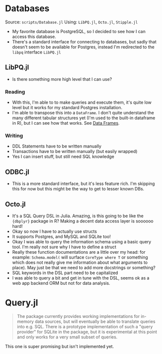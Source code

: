 # Databases

Source: `scripts/Database.jl`
Using: `LibPQ.jl`, `Octo.jl`, `Stipple.jl`

* My favorite database is PostgreSQL, so I decided to see how I can access
  this database.
* There's a standard interface for connecting to databases, but 
  sadly that doesn't seem to be available for Postgres, instead I'm redirected
  to the `libpq` interface `LibPQ.jl`

## LibPQ.jl

* Is there something more high level that I can use? 
### Reading

* With this, I'm able to to make queries and execute them, it's quite low level
  but it works for my standard Postgres installation.
* I'm able to transpose this into a `DataFrame`. I don't quite understand
  the many different tabular structures yet (I'm used to the built-in dataframe 
  in R), but I can see how that works. See [Data Frames](@ref).
### Writing 

* DDL Statements have to be written manually
* Transactions have to be written manually (but easily wrapped)
* Yes I can insert stuff, but still need SQL knowledge
## ODBC.jl 

* This is a more standard interface, but it's less feature rich. I'm skipping 
  this for now but this might be the way to get to lesser known DBs.
## Octo.jl 

* It's a SQL Query DSL in Julia. Amazing, is this going to be like the 
  `{dbplyr}` package in R? Making a decent data access layer is soooooo hard!
* Okay so now I have to actually use structs
* It supports Postgres, and MySQL and SQLite too!
* Okay I was able to query the information schema using a basic query tool. 
  I'm really not sure why I have to define a struct
* Really these function documentations are a little over my head: for example:
  `Schema.model(` will surface `CoreType where T` or something which does not
  really give me information about what arguments to place). May just be 
  that we need to add more docstrings or something?
* SQL keywords in the DSL part need to be capitalized
* I was able to query a bit and get in tune with the DSL, seems ok as a web
  app backend ORM but not for data analysis.

# Query.jl 

> The package currently provides working implementations for in-memory data
sources, but will eventually be able to translate queries into e.g. SQL. There
is a prototype implementation of such a "query provider" for SQLite in the
package, but it is experimental at this point and only works for a very small
subset of queries.

This one is super promising but isn't implemented yet.
